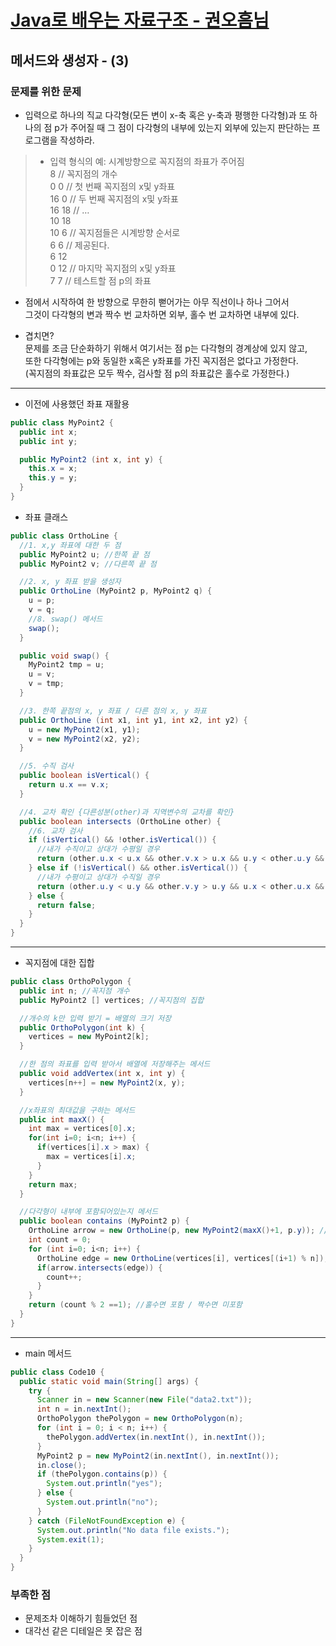 # [Java로 배우는 자료구조 - 권오흠님](https://www.inflearn.com/course/java-%EC%9E%90%EB%A3%8C%EA%B5%AC%EC%A1%B0/dashboard)

## 메서드와 생성자 - (3)

### 문제를 위한 문제

- 입력으로 하나의 직교 다각형(모든 변이 x-축 혹은 y-축과 평행한 다각형)과 또 하나의 점 p가 주어질 때
그 점이 다각형의 내부에 있는지 외부에 있는지 판단하는 프로그램을 작성하라.

>- 입력 형식의 예: 시계방향으로 꼭지점의 좌표가 주어짐
</br>8 // 꼭지점의 개수
</br>0 0 // 첫 번째 꼭지점의 x및 y좌표
</br>16 0 // 두 번째 꼭지점의 x및 y좌표
</br>16 18 // …
</br>10 18
</br>10 6 // 꼭지점들은 시계방향 순서로
</br>6 6 // 제공된다.
</br>6 12
</br>0 12 // 마지막 꼭지점의 x및 y좌표
</br>7 7 // 테스트할 점 p의 좌표

- 점에서 시작하여 한 방향으로 무한히 뻗어가는 아무 직선이나 하나 그어서
</br>그것이 다각형의 변과 짝수 번 교차하면 외부, 홀수 번 교차하면 내부에 있다.

- 겹치면?
</br>문제를 조금 단순화하기 위해서 여기서는 점 p는 다각형의 경계상에 있지 않고,
</br>또한 다각형에는 p와 동일한 x혹은 y좌표를 가진 꼭지점은 없다고 가정한다.
</br>(꼭지점의 좌표값은 모두 짝수, 검사할 점 p의 좌표값은 홀수로 가정한다.)

---

- 이전에 사용했던 좌표 재활용

```java
public class MyPoint2 {
  public int x;
  public int y;

  public MyPoint2 (int x, int y) {
    this.x = x;
    this.y = y;
  }
}
```

- 좌표 클래스

```java
public class OrthoLine {
  //1. x,y 좌표에 대한 두 점
  public MyPoint2 u; //한쪽 끝 점
  public MyPoint2 v; //다른쪽 끝 점

  //2. x, y 좌표 받을 생성자
  public OrthoLine (MyPoint2 p, MyPoint2 q) {
    u = p;
    v = q;
    //8. swap() 메서드
    swap();
  }

  public void swap() {
    MyPoint2 tmp = u;
    u = v;
    v = tmp;
  }

  //3. 한쪽 끝점의 x, y 좌표 / 다른 점의 x, y 좌표
  public OrthoLine (int x1, int y1, int x2, int y2) {
    u = new MyPoint2(x1, y1);
    v = new MyPoint2(x2, y2);
  }

  //5. 수직 검사
  public boolean isVertical() {
    return u.x == v.x;
  }

  //4. 교차 확인 {다른성분(other)과 지역변수의 교차를 확인}
  public boolean intersects (OrthoLine other) {
    //6. 교차 검사
    if (isVertical() && !other.isVertical()) {
      //내가 수직이고 상대가 수평일 경우
      return (other.u.x < u.x && other.v.x > u.x && u.y < other.u.y && v.y > other.u.y);
    } else if (!isVertical() && other.isVertical()) {
      //내가 수평이고 상대가 수직일 경우
      return (other.u.y < u.y && other.v.y > u.y && u.x < other.u.x && v.x > other.u.x);
    } else {
      return false;
    }
  }
}
```

---

- 꼭지점에 대한 집합

```java
public class OrthoPolygon {
  public int n; //꼭지점 개수
  public MyPoint2 [] vertices; //꼭지점의 집합

  //개수의 k만 입력 받기 = 배열의 크기 저장
  public OrthoPolygon(int k) {
    vertices = new MyPoint2[k];
  }

  //한 점의 좌표를 입력 받아서 배열에 저장해주는 메서드
  public void addVertex(int x, int y) {
    vertices[n++] = new MyPoint2(x, y);
  }

  //x좌표의 최대값을 구하는 메서드
  public int maxX() {
    int max = vertices[0].x;
    for(int i=0; i<n; i++) {
      if(vertices[i].x > max) {
        max = vertices[i].x;
      }
    }
    return max;
  }

  //다각형이 내부에 포함되어있는지 메서드
  public boolean contains (MyPoint2 p) {
    OrthoLine arrow = new OrthoLine(p, new MyPoint2(maxX()+1, p.y)); //maxX()+1 --> +1을 하여 외부로 확실히 빠져나갔는지 확인
    int count = 0;
    for (int i=0; i<n; i++) {
      OrthoLine edge = new OrthoLine(vertices[i], vertices[(i+1) % n]); //vertices[(i+1) % n] --> 0번 꼭지점인지 확인
      if(arrow.intersects(edge)) {
        count++;
      }
    }
    return (count % 2 ==1); //홀수면 포함 / 짝수면 미포함
  }
}
```

---

- main 메서드

```java
public class Code10 {
  public static void main(String[] args) {
    try {
      Scanner in = new Scanner(new File("data2.txt"));
      int n = in.nextInt();
      OrthoPolygon thePolygon = new OrthoPolygon(n);
      for (int i = 0; i < n; i++) {
        thePolygon.addVertex(in.nextInt(), in.nextInt());
      }
      MyPoint2 p = new MyPoint2(in.nextInt(), in.nextInt());
      in.close();
      if (thePolygon.contains(p)) {
        System.out.println("yes");
      } else {
        System.out.println("no");
      }
    } catch (FileNotFoundException e) {
      System.out.println("No data file exists.");
      System.exit(1);
    }
  }
}
```

### 부족한 점

- 문제조차 이해하기 힘들었던 점
- 대각선 같은 디테일은 못 잡은 점
